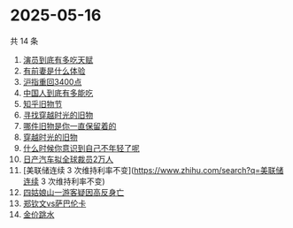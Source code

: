 # 2025-05-16

共 14 条

<!-- BEGIN -->
<!-- 最后更新时间 Fri May 16 2025 17:13:47 GMT+0800 (China Standard Time) -->

1. [演员到底有多吃天赋](https://www.zhihu.com/search?q=演员到底有多吃天赋)
1. [有前妻是什么体验](https://www.zhihu.com/search?q=有前妻是什么体验)
1. [沪指重回3400点](https://www.zhihu.com/search?q=沪指重回3400点)
1. [中国人到底有多能吃](https://www.zhihu.com/search?q=中国人到底有多能吃)
1. [知乎旧物节](https://www.zhihu.com/search?q=知乎旧物节)
1. [寻找穿越时光的旧物](https://www.zhihu.com/search?q=寻找穿越时光的旧物)
1. [哪件旧物是你一直保留着的](https://www.zhihu.com/search?q=哪件旧物是你一直保留着的)
1. [穿越时光的旧物](https://www.zhihu.com/search?q=穿越时光的旧物)
1. [什么时候你意识到自己不年轻了呢](https://www.zhihu.com/search?q=什么时候你意识到自己不年轻了呢)
1. [日产汽车拟全球裁员2万人](https://www.zhihu.com/search?q=日产汽车拟全球裁员2万人)
1. [美联储连续 3 次维持利率不变](https://www.zhihu.com/search?q=美联储连续 3
   次维持利率不变)
1. [四姑娘山一游客疑因高反身亡](https://www.zhihu.com/search?q=四姑娘山一游客疑因高反身亡)
1. [郑钦文vs萨巴伦卡](https://www.zhihu.com/search?q=郑钦文vs萨巴伦卡)
1. [金价跳水](https://www.zhihu.com/search?q=金价跳水)

<!-- END -->
